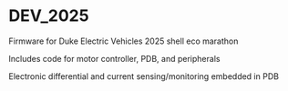 # DEV_2025
Firmware for Duke Electric Vehicles 2025 shell eco marathon

Includes code for motor controller, PDB, and peripherals

Electronic differential and current sensing/monitoring embedded in PDB

